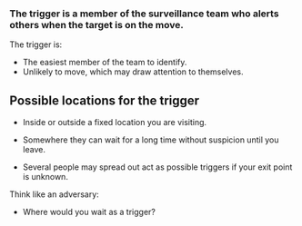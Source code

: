 [Title]: # (Identify the Trigger)
[Order]: # (4)

### The trigger is a member of the surveillance team who alerts others when the target is on the move.

The trigger is: 

*	The easiest member of the team to identify.
*	Unlikely to move, which may draw attention to themselves.

## Possible locations for the trigger

*	Inside or outside a fixed location you are visiting. 

*	Somewhere they can wait for a long time without suspicion until you leave. 

*	Several people may spread out act as possible triggers if your exit point is unknown. 

Think like an adversary:

*	Where would you wait as a trigger?
